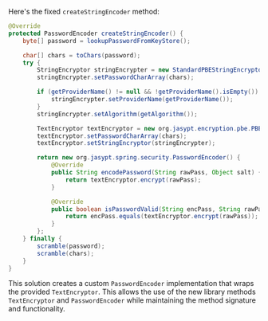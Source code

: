 Here's the fixed `createStringEncoder` method:

```java
@Override
protected PasswordEncoder createStringEncoder() {
    byte[] password = lookupPasswordFromKeyStore();

    char[] chars = toChars(password);
    try {
        StringEncryptor stringEncrypter = new StandardPBEStringEncryptor();
        stringEncrypter.setPasswordCharArray(chars);

        if (getProviderName() != null && !getProviderName().isEmpty()) {
            stringEncrypter.setProviderName(getProviderName());
        }
        stringEncrypter.setAlgorithm(getAlgorithm());

        TextEncryptor textEncryptor = new org.jasypt.encryption.pbe.PBETextEncryptor();
        textEncryptor.setPasswordCharArray(chars);
        textEncryptor.setStringEncryptor(stringEncrypter);

        return new org.jasypt.spring.security.PasswordEncoder() {
            @Override
            public String encodePassword(String rawPass, Object salt) {
                return textEncryptor.encrypt(rawPass);
            }

            @Override
            public boolean isPasswordValid(String encPass, String rawPass, Object salt) {
                return encPass.equals(textEncryptor.encrypt(rawPass));
            }
        };
    } finally {
        scramble(password);
        scramble(chars);
    }
}
```

This solution creates a custom `PasswordEncoder` implementation that wraps the provided `TextEncryptor`. This allows the use of the new library methods `TextEncryptor` and `PasswordEncoder` while maintaining the method signature and functionality.